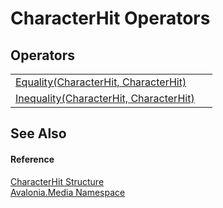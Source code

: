 # CharacterHit Operators




## Operators
<table>
<tr>
<td><a href="M_Avalonia_Media_CharacterHit_op_Equality">Equality(CharacterHit, CharacterHit)</a></td>
<td> </td>
</tr>
<tr>
<td><a href="M_Avalonia_Media_CharacterHit_op_Inequality">Inequality(CharacterHit, CharacterHit)</a></td>
<td> </td>
</tr>
</table>

## See Also


#### Reference
<a href="T_Avalonia_Media_CharacterHit">CharacterHit Structure</a>  
<a href="N_Avalonia_Media">Avalonia.Media Namespace</a>  

